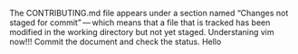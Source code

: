 The CONTRIBUTING.md file appears under a section named “Changes not staged for commit” — which means that a file that is tracked has been modified in the working directory but not yet staged. Understaning vim now!!! Commit the document and check the status. Hello
